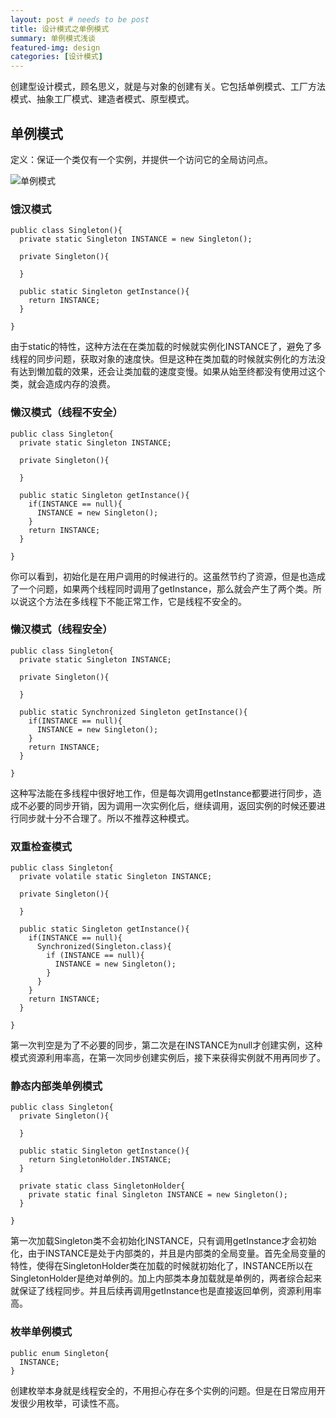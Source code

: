 ```yaml
---
layout: post # needs to be post
title: 设计模式之单例模式
summary: 单例模式浅谈
featured-img: design
categories: [设计模式]
---
```

创建型设计模式，顾名思义，就是与对象的创建有关。它包括单例模式、工厂方法模式、抽象工厂模式、建造者模式、原型模式。
## 单例模式
定义：保证一个类仅有一个实例，并提供一个访问它的全局访问点。

![单例模式](https://i.loli.net/2019/01/09/5c35e736d9fa5.png)

### 饿汉模式
```
public class Singleton(){
  private static Singleton INSTANCE = new Singleton();

  private Singleton(){

  }

  public static Singleton getInstance(){
    return INSTANCE;
  }

}
```
由于static的特性，这种方法在在类加载的时候就实例化INSTANCE了，避免了多线程的同步问题，获取对象的速度快。但是这种在类加载的时候就实例化的方法没有达到懒加载的效果，还会让类加载的速度变慢。如果从始至终都没有使用过这个类，就会造成内存的浪费。
### 懒汉模式（线程不安全）
```
public class Singleton{
  private static Singleton INSTANCE;

  private Singleton(){

  }

  public static Singleton getInstance(){
    if(INSTANCE == null){
      INSTANCE = new Singleton();
    }
    return INSTANCE;
  }

}
```
你可以看到，初始化是在用户调用的时候进行的。这虽然节约了资源，但是也造成了一个问题，如果两个线程同时调用了getInstance，那么就会产生了两个类。所以说这个方法在多线程下不能正常工作，它是线程不安全的。
### 懒汉模式（线程安全）
```
public class Singleton{
  private static Singleton INSTANCE;

  private Singleton(){

  }

  public static Synchronized Singleton getInstance(){
    if(INSTANCE == null){
      INSTANCE = new Singleton();
    }
    return INSTANCE;
  }

}
```
这种写法能在多线程中很好地工作，但是每次调用getInstance都要进行同步，造成不必要的同步开销，因为调用一次实例化后，继续调用，返回实例的时候还要进行同步就十分不合理了。所以不推荐这种模式。
### 双重检查模式
```
public class Singleton{
  private volatile static Singleton INSTANCE;

  private Singleton(){

  }

  public static Singleton getInstance(){
    if(INSTANCE == null){
      Synchronized(Singleton.class){
        if (INSTANCE == null){
          INSTANCE = new Singleton();
        }
      }
    }
    return INSTANCE;
  }

}
```
第一次判空是为了不必要的同步，第二次是在INSTANCE为null才创建实例，这种模式资源利用率高，在第一次同步创建实例后，接下来获得实例就不用再同步了。
### 静态内部类单例模式
```
public class Singleton{
  private Singleton(){

  }

  public static Singleton getInstance(){
    return SingletonHolder.INSTANCE;
  }

  private static class SingletonHolder{
    private static final Singleton INSTANCE = new Singleton();
  }

}
```
第一次加载Singleton类不会初始化INSTANCE，只有调用getInstance才会初始化，由于INSTANCE是处于内部类的，并且是内部类的全局变量。首先全局变量的特性，使得在SingletonHolder类在加载的时候就初始化了，INSTANCE所以在SingletonHolder是绝对单例的。加上内部类本身加载就是单例的，两者综合起来就保证了线程同步。并且后续再调用getInstance也是直接返回单例，资源利用率高。
### 枚举单例模式
```
public enum Singleton{
  INSTANCE;
}
```
创建枚举本身就是线程安全的，不用担心存在多个实例的问题。但是在日常应用开发很少用枚举，可读性不高。
